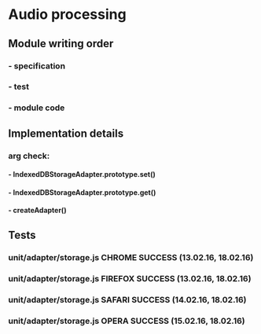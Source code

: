 # Audio processing

## Module writing order
### - specification
### - test
### - module code

## Implementation details
### arg check:
#### - IndexedDBStorageAdapter.prototype.set()
#### - IndexedDBStorageAdapter.prototype.get()
#### - createAdapter()

## Tests
### unit/adapter/storage.js CHROME SUCCESS (13.02.16, 18.02.16)
### unit/adapter/storage.js FIREFOX SUCCESS (13.02.16, 18.02.16)
### unit/adapter/storage.js SAFARI SUCCESS (14.02.16, 18.02.16)
### unit/adapter/storage.js OPERA SUCCESS (15.02.16, 18.02.16)
